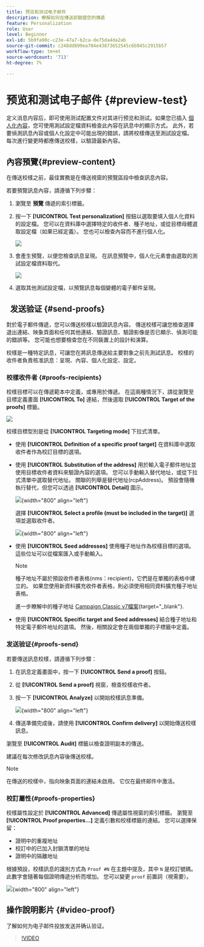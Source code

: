 ```yaml
---
title: 预览和测试电子邮件
description: 瞭解如何在傳送前驗證您的傳遞
feature: Personalization
role: User
level: Beginner
exl-id: 5b9fa90c-c23e-47a7-b2ca-de75da4da2ab
source-git-commit: c248dd899ea704e43873652545c6b945c2915b57
workflow-type: tm+mt
source-wordcount: '713'
ht-degree: 7%

---
```


# 预览和测试电子邮件 {#preview-test}

定义消息内容后，即可使用测试配置文件对其进行预览和测试。如果您已插入 [個人化內容](personalize.md)，您可使用測試設定檔資料檢查此內容在訊息中的顯示方式。 此外，若要偵測訊息內容或個人化設定中可能出現的錯誤，請將校樣傳送至測試設定檔。 每次進行變更時都應傳送校樣，以驗證最新內容。

## 內容預覽{#preview-content}

在傳送校樣之前，最佳實務是在傳送視窗的預覽區段中檢查訊息內容。

若要預覽訊息內容，請遵循下列步驟：

1. 瀏覽至 **預覽** 傳遞的索引標籤。
1. 按一下 **[!UICONTROL Test personalization]** 按鈕以選取要填入個人化資料的設定檔。 您可以在資料庫中選擇特定的收件者、種子地址，或從目標母體選取設定檔（如果已經定義）。 您也可以檢查內容而不進行個人化。

   ![](assets/test-personalization.png)

1. 會產生預覽，以便您檢查訊息呈現。 在訊息預覽中，個人化元素會由選取的測試設定檔資料取代。

   ![](assets/test-personalization-with-a-recipient.png)

1. 選取其他測試設定檔，以預覽訊息每個變體的電子郵件呈現。

##   发送验证 {#send-proofs}

對於電子郵件傳遞，您可以傳送校樣以驗證訊息內容。 傳送校樣可讓您檢查選擇退出連結、映象頁面和任何其他連結、驗證訊息、驗證影像是否已顯示、偵測可能的錯誤等。 您可能也想要檢查您在不同裝置上的設計和演算。

校樣是一種特定訊息，可讓您在將訊息傳送給主要對象之前先測試訊息。 校樣的收件者負責核准訊息：呈現、內容、個人化設定、設定。

### 校樣收件者 {#proofs-recipients}

校樣目標可以在傳遞範本中定義，或專用於傳遞。 在這兩種情況下，請從瀏覽至目標定義畫面 **[!UICONTROL To]** 連結，然後選取 **[!UICONTROL Target of the proofs]** 標籤。

![](assets/target-of-proofs.png)

校樣目標型別是從 **[!UICONTROL Targeting mode]** 下拉式清單。

* 使用 **[!UICONTROL Definition of a specific proof target]** 在資料庫中選取收件者作為校訂目標的選項。
* 使用 **[!UICONTROL Substitution of the address]** 用於輸入電子郵件地址並使用目標收件者資料來驗證內容的選項。 您可以手動輸入替代地址，或從下拉式清單中選取替代地址。 關聯的列舉是替代地址(rcpAddress)。
預設會隨機執行替代，但您可以透過  **[!UICONTROL Detail]** 圖示。

   ![](assets/target-of-proofs-substitution-details.png){width="800" align="left"}

   選擇 **[!UICONTROL Select a profile (must be included in the target)]** 選項並選取收件者。

   ![](assets/target-of-proofs-substitution.png){width="800" align="left"}


* 使用 **[!UICONTROL Seed addresses]**  使用種子地址作為校樣目標的選項。 這些位址可以從檔案匯入或手動輸入。

   >[!NOTE]
   >
   >種子地址不屬於預設收件者表格(nms：recipient)，它們是在單獨的表格中建立的。 如果您使用新資料擴充收件者表格，則必須使用相同資料擴充種子地址表格。

   進一步瞭解中的種子地址 [Campaign Classic v7檔案](https://experienceleague.adobe.com/docs/campaign-classic/using/sending-messages/using-seed-addresses/about-seed-addresses.html){target="_blank"}.

* 使用 **[!UICONTROL Specific target and Seed addresses]** 結合種子地址和特定電子郵件地址的選項。 然後，相關設定會在兩個單獨的子標籤中定義。

### 发送验证{#proofs-send}

若要傳送訊息校樣，請遵循下列步驟：

1. 在訊息定義畫面中，按一下 **[!UICONTROL Send a proof]** 按鈕。
1. 從 **[!UICONTROL Send a proof]** 視窗，檢查校樣收件者。
1. 按一下 **[!UICONTROL Analyze]** 以開始校樣訊息準備。

   ![](assets/send-proof-analyze.png){width="800" align="left"}

1. 傳送準備完成後，請使用 **[!UICONTROL Confirm delivery]** 以開始傳送校樣訊息。

瀏覽至 **[!UICONTROL Audit]** 標籤以檢查證明副本的傳送。

建議在每次修改訊息內容後傳送校樣。

>[!NOTE]
>
>在傳送的校樣中，指向映象頁面的連結未啟用。 它仅在最终邮件中激活。

### 校訂屬性{#proofs-properties}

校樣屬性設定於 **[!UICONTROL Advanced]** 傳遞屬性視窗的索引標籤。 瀏覽至 **[!UICONTROL Proof properties...]** 定義引數和校樣標籤的連結。 您可以選擇保留：

* 證明中的重複地址
* 校訂中的已加入封鎖清單的地址
* 證明中的隔離地址

根據預設，校樣訊息的識別方式為 `Proof #N` 在主題中提及，其中 `N` 是校訂號碼。 此數字會隨著每個證明傳遞分析而增加。 您可以變更 `proof` 前置詞（視需要）。

![](assets/proof-parameters.png){width="800" align="left"}


## 操作說明影片 {#video-proof}

了解如何为电子邮件投放发送并确认验证。

>[!VIDEO](https://video.tv.adobe.com/v/333404)
